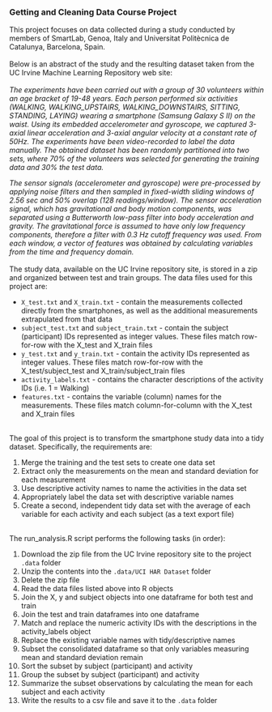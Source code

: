 ### Getting and Cleaning Data Course Project
This project focuses on data collected during a study conducted by members of SmartLab, Genoa, Italy and Universitat Politècnica de Catalunya, Barcelona, Spain.<br><br>
Below is an abstract of the study and the resulting dataset taken from the UC Irvine Machine Learning Repository web site:<br><br>
*The experiments have been carried out with a group of 30 volunteers within an age bracket of 19-48 years. Each person performed six activities (WALKING, WALKING_UPSTAIRS, WALKING_DOWNSTAIRS, SITTING, STANDING, LAYING) wearing a smartphone (Samsung Galaxy S II) on the waist. Using its embedded accelerometer and gyroscope, we captured 3-axial linear acceleration and 3-axial angular velocity at a constant rate of 50Hz. The experiments have been video-recorded to label the data manually. The obtained dataset has been randomly partitioned into two sets, where 70% of the volunteers was selected for generating the training data and 30% the test data.*

*The sensor signals (accelerometer and gyroscope) were pre-processed by applying noise filters and then sampled in fixed-width sliding windows of 2.56 sec and 50% overlap (128 readings/window). The sensor acceleration signal, which has gravitational and body motion components, was separated using a Butterworth low-pass filter into body acceleration and gravity. The gravitational force is assumed to have only low frequency components, therefore a filter with 0.3 Hz cutoff frequency was used. From each window, a vector of features was obtained by calculating variables from the time and frequency domain.*<br><br>
The study data, available on the UC Irvine repository site, is stored in a zip and organized between test and train groups. The data files used for this project are:<br>
* `X_test.txt` and `X_train.txt` - contain the measurements collected directly from the smartphones, as well as the additional measurements extrapulated from that data
* `subject_test.txt` and `subject_train.txt` - contain the subject (participant) IDs represented as integer values. These files match row-for-row with the X_test and X_train files
* `y_test.txt` and `y_train.txt` - contain the activity IDs represented as integer values. These files match row-for-row with the X_test/subject_test and X_train/subject_train files
* `activity_labels.txt` - contains the character descriptions of the activity IDs (i.e. 1 = Walking)
* `features.txt` - contains the variable (column) names for the measurements. These files match column-for-column with the X_test and X_train files<br><br>

The goal of this project is to transform the smartphone study data into a tidy dataset. Specifically, the requirements are:<br>
1. Merge the training and the test sets to create one data set
2. Extract only the measurements on the mean and standard deviation for each measurement
3. Use descriptive activity names to name the activities in the data set
4. Appropriately label the data set with descriptive variable names
5. Create a second, independent tidy data set with the average of each variable for each activity and each subject (as a text export file)<br><br>

The run_analysis.R script performs the following tasks (in order):
1. Download the zip file from the UC Irvine repository site to the project `.data` folder
2. Unzip the contents into the `.data/UCI HAR Dataset` folder
3. Delete the zip file
4. Read the data files listed above into R objects
5. Join the X, y and subject objects into one dataframe for both test and train
6. Join the test and train dataframes into one dataframe
7. Match and replace the numeric activity IDs with the descriptions in the activity_labels object
8. Replace the existing variable names with tidy/descriptive names
9. Subset the consolidated dataframe so that only variables measuring mean and standard deviation remain
10. Sort the subset by subject (participant) and activity
11. Group the subset by subject (participant) and activity
12. Summarize the subset observations by calculating the mean for each subject and each activity
13. Write the results to a csv file and save it to the `.data` folder

